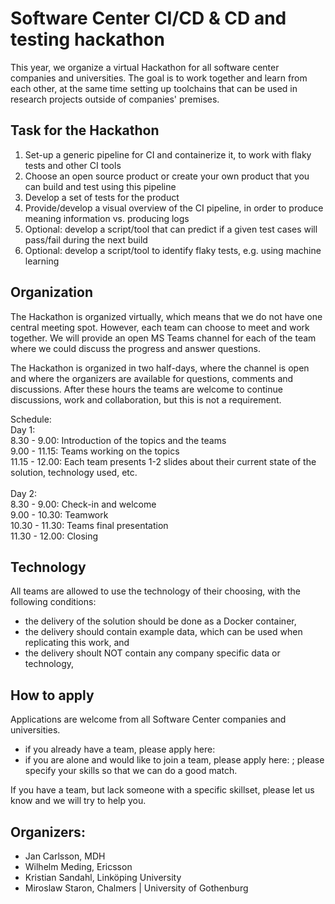 # Software Center CI/CD & CD and testing hackathon

This year, we organize a virtual Hackathon for all software center companies and universities. The goal is to work together and learn from each other, at the same time setting up toolchains that can be used in research projects outside of companies' premises. 

## Task for the Hackathon
<ol>
  <li>Set-up a generic pipeline for CI and containerize it, to work with flaky tests and other CI tools</li>
  <li>Choose an open source product or create your own product that you can build and test using this pipeline</li>
  <li>Develop a set of tests for the product</li>
  <li>Provide/develop a visual overview of the CI pipeline, in order to produce meaning information vs. producing logs</li>
  <li>Optional: develop a script/tool that can predict if a given test cases will pass/fail during the next build</li>
  <li>Optional: develop a script/tool to identify flaky tests, e.g. using machine learning</li>
</ol>

## Organization
The Hackathon is organized virtually, which means that we do not have one central meeting spot. However, each team can choose to meet and work together. We will provide an open MS Teams channel for each of the team where we could discuss the progress and answer questions. 

The Hackathon is organized in two half-days, where the channel is open and where the organizers are available for questions, comments and discussions. After these hours the teams are welcome to continue discussions, work and collaboration, but this is not a requirement. 

Schedule: </br>
Day 1: </br>
8.30 - 9.00: Introduction of the topics and the teams </br>
9.00 - 11.15: Teams working on the topics </br>
11.15 - 12.00: Each team presents 1-2 slides about their current state of the solution, technology used, etc. </br>
</br>
Day 2: </br>
8.30 - 9.00: Check-in and welcome </br>
9.00 - 10.30: Teamwork </br>
10.30 - 11.30: Teams final presentation </br>
11.30 - 12.00: Closing </br>

## Technology
All teams are allowed to use the technology of their choosing, with the following conditions:
* the delivery of the solution should be done as a Docker container,
* the delivery should contain example data, which can be used when replicating this work, and
* the delivery shoult NOT contain any company specific data or technology, 

## How to apply
Applications are welcome from all Software Center companies and universities. 
* if you already have a team, please apply here: <LINK>
* if you are alone and would like to join a team, please apply here: <SEPARATE LINK>; please specify your skills so that we can do a good match. 

If you have a team, but lack someone with a specific skillset, please let us know and we will try to help you. 

## Organizers:
* Jan Carlsson, MDH
* Wilhelm Meding, Ericsson
* Kristian Sandahl, Linköping University
* Miroslaw Staron, Chalmers | University of Gothenburg
